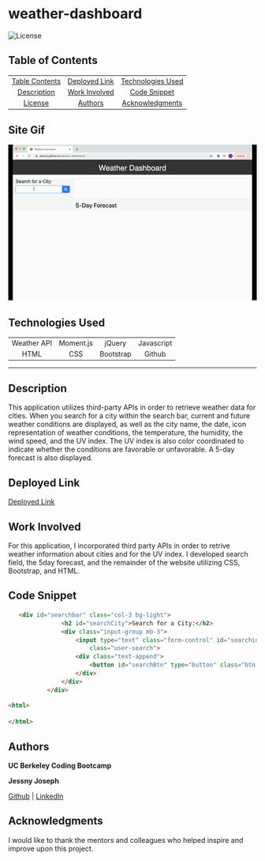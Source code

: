 # weather-dashboard

![License](https://img.shields.io/badge/license-MIT-181717?style=for-the-badge) 

## Table of Contents
||||
|:-:|:-:|:-:|
|[Table Contents](#table-of-contents)|[Deployed Link](#deployed-link)|[Technologies Used](#technologies-used)
|[Description](#description)|[Work Involved](#work-involved)|[Code Snippet](#code-snippet)
|[License](#license)|[Authors](#authors)|[Acknowledgments](#acknowledgments)

## Site Gif
![Site](./images/weather-dash.gif)

## Technologies Used
|||||
|:-:|:-:|:-:|:-:|
|Weather API		|Moment.js			|jQuery	|Javascript
|HTML	|CSS	|Bootstrap	|Github
---

## Description
This application utilizes third-party APIs in order to retrieve
weather data for cities. When you search for a city within the search bar, current and future weather conditions are displayed, as well as the city name, the date, icon representation of weather conditions, the temperature, the humidity, the wind speed, and the UV index. The UV index is also color coordinated to indicate whether the conditions are favorable or unfavorable. A 5-day forecast is also displayed.

## Deployed Link
[Deployed Link](https://jessnyj.github.io/weather-dashboard/)

## Work Involved
For this application, I incorporated third party APIs in order to retrive weather information about cities and for the UV index. I developed search field, the 5day forecast, and the remainder of the website utilizing CSS, Bootstrap, and HTML.

 ## Code Snippet
 ```html
    <div id="searchbar" class="col-3 bg-light">
                <h2 id="searchCity">Search for a City:</h2>
                <div class="input-group mb-3">
                    <input type="text" class="form-control" id="searchinput" type="search" aria-label="Search"
                        class="user-search">
                    <div class="text-append">
                        <button id="searchBtn" type="button" class="btn btn-primary"><i class="fas fa-search"></i></button>
                    </div>
                </div>
            </div>
```

```html
<html>

</html>
```

## Authors
**UC Berkeley Coding Bootcamp**

**Jessny Joseph** 

[Github](https://github.com/jessnyj) | [LinkedIn](https://www.linkedin.com/in/jessny-joseph-361515201)

## Acknowledgments
I would like to thank the mentors and colleagues who helped inspire and improve upon this project.

